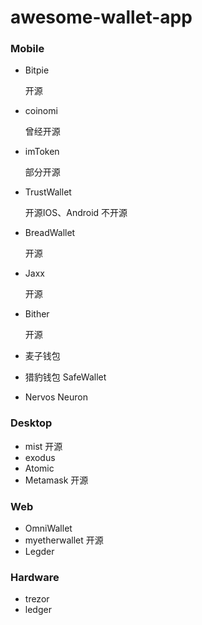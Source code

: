 # awesome-wallet-app


### Mobile

- Bitpie 

  开源
- coinomi 

  曾经开源
- imToken

  部分开源
- TrustWallet

  开源IOS、Android 不开源
- BreadWallet

  开源
  
- Jaxx 

  开源
  
- Bither 

  开源
  
 - 麦子钱包
 
 - 猎豹钱包 SafeWallet
 
 - Nervos Neuron
 


### Desktop

- mist
  开源
- exodus
- Atomic
- Metamask
开源

### Web 
- OmniWallet
- myetherwallet
开源
- Legder


### Hardware
- trezor
- ledger
